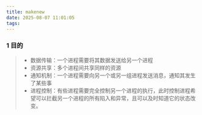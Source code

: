 ```yaml
---
title: makenew
date: 2025-08-07 11:01:05
tags:
---
```

### 1 目的

>  - 数据传输：一个进程需要将其数据发送给另一个进程
>  - 资源共享：多个进程间共享同样的资源
>  - 通知机制：一个进程需要向另一个或另一组进程发送消息，通知其发生了某些事
>  - 进程控制：有些进程需要完全控制另一个进程的执行，此时控制进程希望可以拦截另一个进程的所有陷入和异常，且可以及时知道它的状态改变。